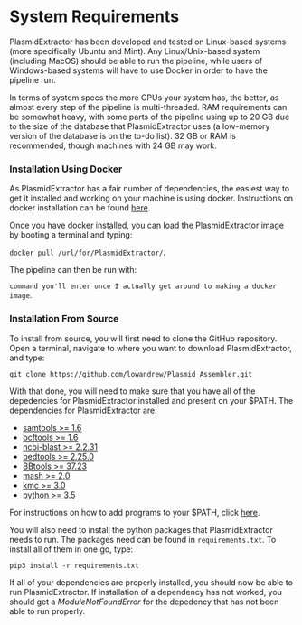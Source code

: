 # System Requirements

PlasmidExtractor has been developed and tested on Linux-based systems (more specifically Ubuntu and Mint). Any Linux/Unix-based system (including MacOS) should be able to run the pipeline, while users of Windows-based systems will have to use Docker in order to have the pipeline run.

In terms of system specs the more CPUs your system has, the better, as almost every step of the pipeline is multi-threaded. RAM requirements can be somewhat heavy, with some parts of the pipeline using up to 20 GB due to the size of the database that PlasmidExtractor uses (a low-memory version of the database is on the to-do list). 32 GB or RAM is recommended, though machines with 24 GB may work.

### Installation Using Docker

As PlasmidExtractor has a fair number of dependencies, the easiest way to get it installed and working on your machine is using docker. Instructions on docker installation can be found [here](https://docs.docker.com/engine/installation/).

Once you have docker installed, you can load the PlasmidExtractor image by booting a terminal and typing:

`docker pull /url/for/PlasmidExtractor/`.

The pipeline can then be run with: 

`command you'll enter once I actually get around to making a docker image`.

### Installation From Source

To install from source, you will first need to clone the GitHub repository. Open a terminal, navigate to where you want to download PlasmidExtractor, and type:

`git clone https://github.com/lowandrew/Plasmid_Assembler.git`

With that done, you will need to make sure that you have all of the depedencies for PlasmidExtractor installed and present on your $PATH. The dependencies for PlasmidExtractor are:

- [samtools >= 1.6](http://www.htslib.org/download/)
- [bcftools >= 1.6](http://www.htslib.org/download/)
- [ncbi-blast >= 2.2.31](https://blast.ncbi.nlm.nih.gov/Blast.cgi?PAGE_TYPE=BlastDocs&DOC_TYPE=Download)
- [bedtools >= 2.25.0](http://bedtools.readthedocs.io/en/latest/content/installation.html)
- [BBtools >= 37.23](https://jgi.doe.gov/data-and-tools/bbtools/)
- [mash >= 2.0](https://github.com/marbl/Mash/releases)
- [kmc >= 3.0](http://sun.aei.polsl.pl/REFRESH/index.php?page=projects&project=kmc&subpage=download)
- [python >= 3.5](https://www.python.org/downloads/)

For instructions on how to add programs to your $PATH, click [here](https://askubuntu.com/questions/60218/how-to-add-a-directory-to-the-path).

You will also need to install the python packages that PlasmidExtractor needs to run. The packages need can be found in `requirements.txt`. To install all of them in one go, type:

`pip3 install -r requirements.txt`

If all of your dependencies are properly installed, you should now be able to run PlasmidExtractor. If installation of a dependency has not worked, you should get a _ModuleNotFoundError_ for the depedency that has not been able to run properly.
